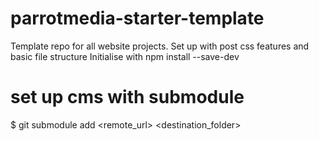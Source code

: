 # parrotmedia-starter-template
Template repo for all website projects. Set up with post css features and basic file structure
Initialise with npm install --save-dev

# set up cms with submodule

$ git submodule add <remote_url> <destination_folder>
